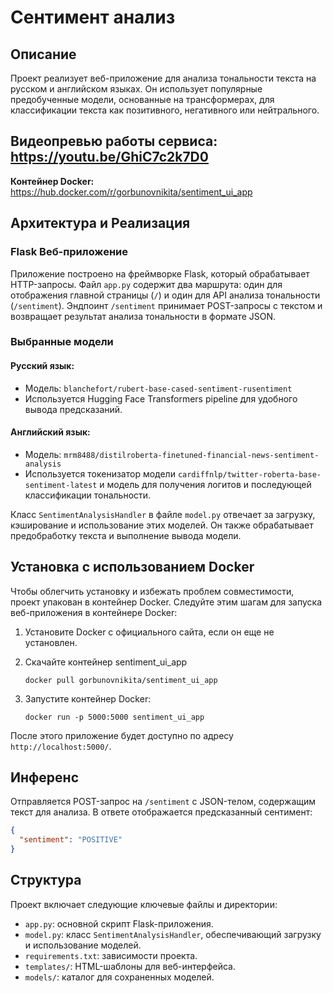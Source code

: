# Сентимент анализ

## Описание

Проект реализует веб-приложение для анализа тональности текста на русском и английском языках. Он использует популярные предобученные модели, основанные на трансформерах, для классификации текста как позитивного, негативного или нейтрального.

**Видеопревью работы сервиса:** https://youtu.be/GhiC7c2k7D0
---
**Контейнер Docker:** https://hub.docker.com/r/gorbunovnikita/sentiment_ui_app

## Архитектура и Реализация

### Flask Веб-приложение

Приложение построено на фреймворке Flask, который обрабатывает HTTP-запросы. Файл `app.py` содержит два маршрута: один для отображения главной страницы (`/`) и один для API анализа тональности (`/sentiment`). Эндпоинт `/sentiment` принимает POST-запросы с текстом и возвращает результат анализа тональности в формате JSON.

### Выбранные модели

#### Русский язык:
- Модель: `blanchefort/rubert-base-cased-sentiment-rusentiment`
- Используется Hugging Face Transformers pipeline для удобного вывода предсказаний.

#### Английский язык:
- Модель: `mrm8488/distilroberta-finetuned-financial-news-sentiment-analysis`
- Используется токенизатор модели `cardiffnlp/twitter-roberta-base-sentiment-latest` и модель для получения логитов и последующей классификации тональности.

Класс `SentimentAnalysisHandler` в файле `model.py` отвечает за загрузку, кэширование и использование этих моделей. Он также обрабатывает предобработку текста и выполнение вывода модели.

## Установка с использованием Docker

Чтобы облегчить установку и избежать проблем совместимости, проект упакован в контейнер Docker. Следуйте этим шагам для запуска веб-приложения в контейнере Docker:

1. Установите Docker с официального сайта, если он еще не установлен.
2. Скачайте контейнер sentiment_ui_app
   ```
   docker pull gorbunovnikita/sentiment_ui_app
   ```

3. Запустите контейнер Docker:
   ```
   docker run -p 5000:5000 sentiment_ui_app
   ```

После этого приложение будет доступно по адресу `http://localhost:5000/`.

## Инференс

Отправляется POST-запрос на `/sentiment` с JSON-телом, содержащим текст для анализа. В ответе отображается предсказанный сентимент:

```json
{
  "sentiment": "POSITIVE"
}
```

## Структура 

Проект включает следующие ключевые файлы и директории:

- `app.py`: основной скрипт Flask-приложения.
- `model.py`: класс `SentimentAnalysisHandler`, обеспечивающий загрузку и использование моделей.
- `requirements.txt`: зависимости проекта.
- `templates/`: HTML-шаблоны для веб-интерфейса.
- `models/`: каталог для сохраненных моделей.

